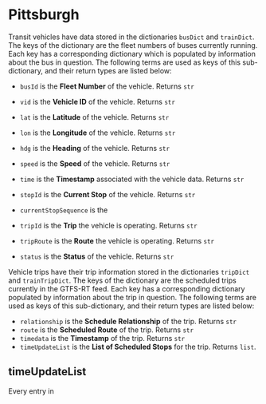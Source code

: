 # Pittsburgh

Transit vehicles have data stored in the dictionaries `busDict` and `trainDict`.
The keys of the dictionary are the fleet numbers of buses currently running. 
Each key has a corresponding dictionary which is populated by information about 
the bus in question. The following terms are used as keys of this sub-dictionary,
and their return types are listed below:
- `busId` is the **Fleet Number** of the vehicle. Returns `str`
- `vid` is the **Vehicle ID** of the vehicle. Returns `str`
- `lat` is the **Latitude** of the vehicle. Returns `str`
- `lon` is the **Longitude** of the vehicle. Returns `str`
- `hdg` is the **Heading** of the vehicle. Returns `str`
- `speed` is the **Speed** of the vehicle. Returns `str`
- `time` is the **Timestamp** associated with the vehicle data. Returns `str`
- `stopId` is the **Current Stop** of the vehicle. Returns `str`
- `currentStopSequence` is the 

- `tripId` is the **Trip** the vehicle is operating. Returns `str`
- `tripRoute` is the **Route** the vehicle is operating. Returns `str`
- `status` is the **Status** of the vehicle. Returns `str`

Vehicle trips have their trip information stored in the dictionaries `tripDict` 
and `trainTripDict`. The keys of the dictionary are the scheduled trips currently
in the GTFS-RT feed. Each key has a corresponding dictionary populated by 
information about the trip in question. The following terms are used as keys of 
this sub-dictionary, and their return types are listed below:

- `relationship` is the **Schedule Relationship** of the trip. Returns `str`
- `route` is the **Scheduled Route** of the trip. Returns `str`
- `timedata` is the **Timestamp** of the trip. Returns `str`
- `timeUpdateList` is the **List of Scheduled Stops** for the trip. Returns `list`.

## timeUpdateList

Every entry in 